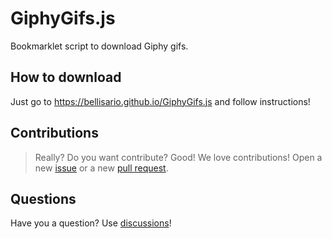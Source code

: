 # GiphyGifs.js
Bookmarklet script to download Giphy gifs.
## How to download
Just go to https://bellisario.github.io/GiphyGifs.js and follow instructions!
## Contributions
> Really? Do you want contribute? Good! We love contributions!
Open a new [issue](https://github.com/Bellisario/GiphyGifs.js/issues) or a new [pull request](https://github.com/Bellisario/GiphyGifs.js/issues).
## Questions
Have you a question? Use [discussions](https://github.com/Bellisario/GiphyGifs.js/discussions)!
